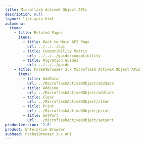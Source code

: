 ```yaml
---
title: Microflash ActiveX Object APIs
description: null
layout: list-apis.html
automenu:
  items:
    - title: Related Pages
      items:
        - title: Back to Main API Page
          url: ../../../api
        - title: Compatibility Matrix
          url: ../../../guide/compatibility
        - title: Migration Guides
          url: ../../../guide
    - title: PocketBrowser 3.x Microflash ActiveX Object APIs
      items:
        - title: AddData
          url: ../MicroflashActiveXObject/adddata
        - title: AddLine
          url: ../MicroflashActiveXObject/addline
        - title: Clear
          url: ../MicroflashActiveXObject/clear
        - title: Print
          url: ../MicroflashActiveXObject/print
        - title: SetPort
          url: ../MicroflashActiveXObject/setport
productversion: '2.6'
product: Enterprise Browser
subhead: PocketBrowser 3.x API
---
```


